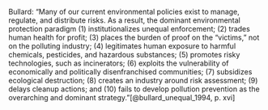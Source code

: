 Bullard: “Many of our current environmental policies exist to manage, regulate,
and distribute risks. As a result, the dominant environmental protection
paradigm (1) institutionalizes unequal enforcement; (2) trades human health for
profit; (3) places the burden of proof on the “victims,” not on the polluting
industry; (4) legitimates human exposure to harmful chemicals, pesticides, and
hazardous substances; (5) promotes risky technologies, such as incinerators; (6)
exploits the vulnerability of economically and politically disenfranchised
communities; (7) subsidizes ecological destruction; (8) creates an industry
around risk assessment; (9) delays cleanup actions; and (10) fails to develop
pollution prevention as the overarching and dominant
strategy.”[@bullard_unequal_1994, p. xvi] 
